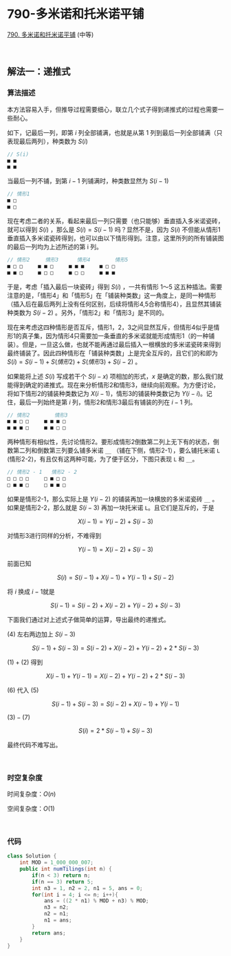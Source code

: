 # 790-多米诺和托米诺平铺

[790. 多米诺和托米诺平铺](https://leetcode.cn/problems/domino-and-tromino-tiling/) (中等)

<br />

## 解法一：递推式

### 算法描述

本方法容易入手，但推导过程需要细心，联立几个式子得到递推式的过程也需要一些耐心。



如下，记最后一列，即第 $i$ 列全部铺满，也就是从第 1 列到最后一列全部铺满（只表现最后两列），种类数为 $S(i)$

```java
// S(i)
■ ■
■ ■
```

当最后一列不铺，到第 $i - 1$ 列铺满时，种类数显然为 $S(i - 1)$

```java
// 情形1
■ □
■ □
```

现在考虑二者的关系，看起来最后一列只需要（也只能够）垂直插入多米诺瓷砖，就可以得到 $S(i)$ ，那么是 $S(i) = S(i - 1)$ 吗？显然不是，因为 $S(i)$ 不但能从情形1垂直插入多米诺瓷砖得到，也可以由以下情形得到。注意，这里所列的所有铺装图的最后一列均为上述所述的第 i 列。

```java
// 情形2     情形3      情形4        情形5
■ □ □     ■ ■ □     ■ ■ ■     ■ □ □
■ ■ □     ■ □ □     ■ □ □     ■ ■ ■ 
```

于是，考虑「插入最后一块瓷砖」得到 $S(i)$ ，一共有情形 1～5 这五种插法。需要注意的是，「情形4」和「情形5」在「铺装种类数」这一角度上，是同一种情形（插入后在最后两列上没有任何区别，后续将情形4,5合称情形4），且显然其铺装种类数为 $S(i - 2)$ 。另外，「情形2」和「情形3」是不同的。

现在来考虑这四种情形是否互斥，情形1，2，3之间显然互斥，但情形4似乎是情形1的真子集，因为情形4只需要加一条垂直的多米诺就能形成情形1（的一种铺装）。但是，一旦这么做，也就不能再通过最后插入一根横放的多米诺瓷砖来得到最终铺装了。因此四种情形在「铺装种类数」上是完全互斥的，且它们的和即为 $S(i) = S(i - 1) + S(情形2) + S(情形3) + S(i - 2)$ 。

如果能将上述 $S(i)$ 写成若干个 $S(i - x)$ 项相加的形式，$x$ 是确定的数，那么我们就能得到确定的递推式。现在来分析情形2和情形3，继续向前观察。为方便讨论，将如下情形2的铺装种类数记为 $X(i - 1)$，情形3的铺装种类数记为 $Y(i - i)$。记住，最后一列始终是第 $i$ 列，情形2和情形3最后有铺装的列在 $i - 1$ 列。

```java
// 情形2        情形3 
■ ■ □ □     ■ ■ ■ □
■ ■ ■ □     ■ ■ □ □
```

两种情形有相似性，先讨论情形2。要形成情形2倒数第二列上无下有的状态，倒数第二列和倒数第三列要么铺多米诺 `__` （铺在下侧，情形2-1），要么铺托米诺 `L` (情形2-2)，有且仅有这两种可能，为了便于区分，下图只表现 `L`  和 `__`。

```java
// 情形2 - 1   情形2 - 2
□ □ □ □     □ ■ □ □ 
□ ■ ■ □     □ ■ ■ □ 
```

如果是情形2-1，那么实际上是 $Y(i - 2)$ 的铺装再加一块横放的多米诺瓷砖 `__` 。如果是情形2-2，那么就是 $S(i - 3)$ 再加一块托米诺 `L`。且它们是互斥的，于是

$$X(i - 1) = Y(i - 2) + S(i - 3)\tag{1}$$

对情形3进行同样的分析，不难得到

$$Y(i - 1) = X(i - 2) + S(i - 3)\tag{2}$$

前面已知

$$S(i) = S(i - 1) + X(i - 1) + Y(i - 1) + S(i - 2)\tag{3}$$

将 $i$ 换成 $i - 1$就是

$$S(i - 1) = S(i - 2) + X(i - 2) + Y(i - 2) + S(i - 3)\tag{4}$$

下面我们通过对上述式子做简单的运算，导出最终的递推式。

$(4)$ 左右两边加上 $S(i - 3)$

$$S(i - 1) + S(i - 3) = S(i - 2) + X(i - 2) + Y(i - 2) + 2*S(i - 3)\tag{5}$$

$(1)+(2)$ 得到

$$X(i - 1) + Y(i - 1) = X(i - 2) + Y(i - 2) + 2*S(i - 3)\tag{6}$$

$(6)$ 代入 $(5)$

$$S(i - 1) + S(i - 3) = S(i - 2) + X(i - 1) + Y(i - 1)\tag{7}$$

$(3)-(7)$

$$S(i) = 2 * S(i - 1) + S(i - 3)\tag{8}$$

最终代码不难写出。

<br />

### 时空复杂度

时间复杂度：$O(n)$

空间复杂度：$O(1)$

<br />

### 代码

```java
class Solution {
    int MOD = 1_000_000_007;
    public int numTilings(int n) {
        if(n < 3) return n;
        if(n == 3) return 5;
        int n3 = 1, n2 = 2, n1 = 5, ans = 0;
        for(int i = 4; i <= n; i++){
            ans = ((2 * n1) % MOD + n3) % MOD;
            n3 = n2;
            n2 = n1;
            n1 = ans;
        }
        return ans;
    }
}
```

<br />

